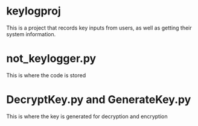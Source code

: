 # keylogproj
This is a project that records key inputs from users, as well as getting their system information.
# not_keylogger.py
This is where the code is stored
# DecryptKey.py and GenerateKey.py
This is where the key is generated for decryption and encryption
